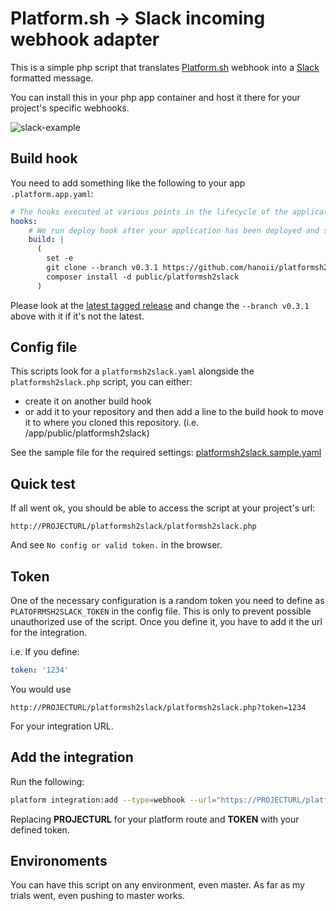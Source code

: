 # Platform.sh -> Slack incoming webhook adapter

This is a simple php script that translates [Platform.sh](https://platform.sh) webhook into a [Slack](http://slack.com/)
formatted message.

You can install this in your php app container and host it there for your project's specific webhooks.

![slack-example](https://cloud.githubusercontent.com/assets/677879/19004393/2aae68b4-872c-11e6-9ec4-52bbde84d849.png)

## Build hook

You need to add something like the following to your app `.platform.app.yaml`:

```yaml
# The hooks executed at various points in the lifecycle of the application.
hooks:
    # We run deploy hook after your application has been deployed and started.
    build: |
      (
        set -e
        git clone --branch v0.3.1 https://github.com/hanoii/platformsh2slack.git public/platformsh2slack
        composer install -d public/platformsh2slack
      )
```

Please look at the [latest tagged release](../releases) and change the `--branch v0.3.1` above with it if it's not the latest.

## Config file

This scripts look for a `platformsh2slack.yaml` alongside the `platformsh2slack.php` script, you can either:

- create it on another build hook
- or add it to your repository and then add a line to the build hook to move it to where you cloned this repository. (i.e. /app/public/platformsh2slack)

See the sample file for the required settings: [platformsh2slack.sample.yaml](platformsh2slack.sample.yaml)

## Quick test

If all went ok, you should be able to access the script at your project's url:

`http://PROJECTURL/platformsh2slack/platformsh2slack.php`

And see `No config or valid token.` in the browser.

## Token

One of the necessary configuration is a random token you need to define as `PLATOFRMSH2SLACK_TOKEN` in the config file. This is only to prevent possible unauthorized use of the script. Once you define it, you have to add it the url for the integration.

i.e. If you define:

```yaml
token: '1234'
```

You would use 

`http://PROJECTURL/platformsh2slack/platformsh2slack.php?token=1234`

For your integration URL.

## Add the integration

Run the following:

```bash
platform integration:add --type=webhook --url="https://PROJECTURL/platformsh2slack/platformsh2slack.php?token=TOKEN"
```

Replacing **PROJECTURL** for your platform route and **TOKEN** with your defined token.

## Environoments

You can have this script on any environment, even master. As far as my trials went, even pushing to master works.
